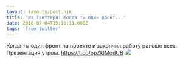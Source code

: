 ```yaml
---
layout: layouts/post.njk
title: 'Из Твиттера: Когда ты один фронт...'
date: 2018-07-04T15:10:11.000Z
tags: 'from twitter'
---
```



Когда ты один фронт на проекте и закончил работу раньше всех. Презентация утром. https://t.co/opZklModUB
  <img src="https://pbs.twimg.com/media/DhRSs49W4AAJ15M.jpg" />
